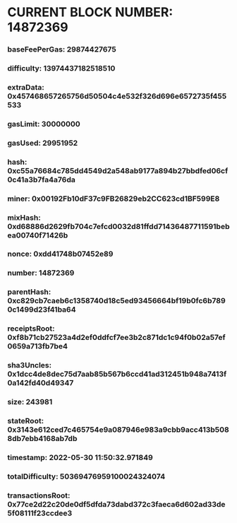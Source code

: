 # CURRENT BLOCK NUMBER: 14872369

### baseFeePerGas: 29874427675
### difficulty: 13974437182518510
### extraData: 0x457468657265756d50504c4e532f326d696e6572735f455533
### gasLimit: 30000000
### gasUsed: 29951952
### hash: 0xc55a76684c785dd4549d2a548ab9177a894b27bbdfed06cf0c41a3b7fa4a76da
### miner: 0x00192Fb10dF37c9FB26829eb2CC623cd1BF599E8
### mixHash: 0xd68886d2629fb704c7efcd0032d81ffdd71436487711591bebea00740f71426b
### nonce: 0xdd41748b07452e89
### number: 14872369
### parentHash: 0xc829cb7caeb6c1358740d18c5ed93456664bf19b0fc6b7890c1499d23f41ba64
### receiptsRoot: 0xf8b71cb27523a4d2ef0ddfcf7ee3b2c871dc1c94f0b02a57ef0659a713fb7be4
### sha3Uncles: 0x1dcc4de8dec75d7aab85b567b6ccd41ad312451b948a7413f0a142fd40d49347
### size: 243981
### stateRoot: 0x3143e612ced7c465754e9a087946e983a9cbb9acc413b5088db7ebb4168ab7db
### timestamp: 2022-05-30 11:50:32.971849
### totalDifficulty: 50369476959100024324074
### transactionsRoot: 0x77ce2d22c20de0df5dfda73dabd372c3faeca6d602ad33de5f08111f23ccdee3
